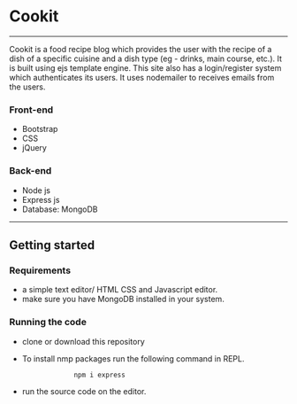 # Cookit
***
Cookit is a food recipe blog which provides the user with the recipe of a dish of a specific cuisine and a dish type (eg - drinks, main course, etc.). It is built using ejs template engine. This site also has a login/register system which authenticates its users. It uses nodemailer to receives emails from the users.

### Front-end
- Bootstrap
- CSS
- jQuery

### Back-end
- Node js
- Express js
- Database: MongoDB
***
## Getting started

### Requirements
- a simple text editor/ HTML CSS and Javascript editor.
- make sure you have MongoDB installed in your system.
### Running the code
- clone or download this repository 
- To install nmp packages run the following command in REPL.

                   npm i express
                  
- run the source code on the editor.
